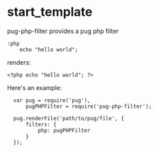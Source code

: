 # start_template

   pug-php-filter provides a pug php filter


    :php
        echo "hello world";
   renders:

    <?php echo "hello world"; ?>
 Here's an example:

      var pug = require('pug'),
          pugPHPFilter = require('pug-php-filter');

      pug.renderFile('path/to/pug/file', {
          filters: {
              php: pugPHPFilter
          }
      });
